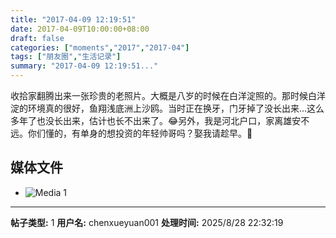 ```yaml
---
title: "2017-04-09 12:19:51"
date: 2017-04-09T10:00:00+08:00
draft: false
categories: ["moments","2017","2017-04"]
tags: ["朋友圈","生活记录"]
summary: "2017-04-09 12:19:51..."
---
```


收拾家翻腾出来一张珍贵的老照片。大概是八岁的时候在白洋淀照的。那时候白洋淀的环境真的很好，鱼翔浅底洲上沙鸥。当时正在换牙，门牙掉了没长出来…这么多年了也没长出来，估计也长不出来了。😂另外，我是河北户口，家离雄安不远。你们懂的，有单身的想投资的年轻帅哥吗？娶我请趁早。🤗

## 媒体文件

- ![Media 1](/Moments/photos/2017-04-09/201704091219510.jpg)

---

**帖子类型:** 1
**用户名:** chenxueyuan001
**处理时间:** 2025/8/28 22:32:19